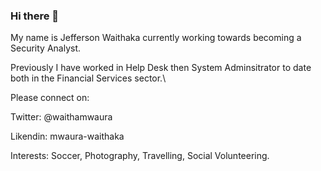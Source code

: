 ### Hi there 👋
My name is Jefferson Waithaka currently working towards becoming a Security Analyst.

Previously I have worked in Help Desk then System Adminsitrator to date both in the Financial Services sector.\

Please connect on:

Twitter: @waithamwaura

Likendin: mwaura-waithaka

Interests: Soccer, Photography, Travelling, Social Volunteering.

<!--
**mwaosh/mwaosh** is a ✨ _special_ ✨ repository because its `README.md` (this file) appears on your GitHub profile.

Here are some ideas to get you started:

- 🔭 I’m currently working on ...
- 🌱 I’m currently learning ...
- 👯 I’m looking to collaborate on ...
- 🤔 I’m looking for help with ...
- 💬 Ask me about ...
- 📫 How to reach me: ...
- 😄 Pronouns: ...
- ⚡ Fun fact: ...
-->
